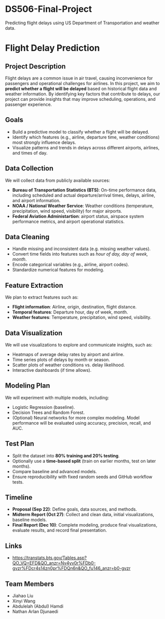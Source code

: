 # DS506-Final-Project
Predicting flight delays using US Department of Transportation and weather data.

# Flight Delay Prediction

## Project Description
Flight delays are a common issue in air travel, causing inconvenience for passengers and operational challenges for airlines. In this project, we aim to **predict whether a flight will be delayed** based on historical flight data and weather information. By identifying key factors that contribute to delays, our project can provide insights that may improve scheduling, operations, and passenger experience.

## Goals
- Build a predictive model to classify whether a flight will be delayed.
- Identify which features (e.g., airline, departure time, weather conditions) most strongly influence delays.
- Visualize patterns and trends in delays across different airports, airlines, and times of day.

## Data Collection
We will collect data from publicly available sources:
- **Bureau of Transportation Statistics (BTS)**: On-time performance data, including scheduled and actual departure/arrival times, delays, airline, and airport information.
- **NOAA / National Weather Service**: Weather conditions (temperature, precipitation, wind speed, visibility) for major airports.
- **Federal Aviation Administartion**: airport status, airspace system performance metrics, and airport operational statistics.

## Data Cleaning
- Handle missing and inconsistent data (e.g. missing weather values).
- Convert time fields into features such as *hour of day, day of week, month*.
- Encode categorical variables (e.g., airline, airport codes).
- Standardize numerical features for modeling.

## Feature Extraction
We plan to extract features such as:
- **Flight information**: Airline, origin, destination, flight distance.
- **Temporal features**: Departure hour, day of week, month.
- **Weather features**: Temperature, precipitation, wind speed, visibility.

## Data Visualization
We will use visualizations to explore and communicate insights, such as:
- Heatmaps of average delay rates by airport and airline.
- Time series plots of delays by month or season.
- Scatter plots of weather conditions vs. delay likelihood.
- Interactive dashboards (if time allows).

## Modeling Plan
We will experiment with multiple models, including:
- Logistic Regression (baseline).
- Decision Trees and Random Forest.
- (Optional) Neural networks for more complex modeling.
Model performance will be evaluated using accuracy, precision, recall, and AUC.

## Test Plan
- Split the dataset into **80% training and 20% testing**.
- Optionally use a **time-based split** (train on earlier months, test on later months).
- Compare baseline and advanced models.
- Ensure reproducibility with fixed random seeds and GitHub workflow tests.

## Timeline
- **Proposal (Sep 22)**: Define goals, data sources, and methods.
- **Midterm Report (Oct 27)**: Collect and clean data, initial visualizations, baseline models.
- **Final Report (Dec 10)**: Complete modeling, produce final visualizations, evaluate results, and record final presentation.

## Links
- https://transtats.bts.gov/Tables.asp?QO_VQ=EFD&QO_anzr=Nv4yv0r%FDb0-gvzr%FDcr4s14zn0pr%FDQn6n&QO_fu146_anzr=b0-gvzr

## Team Members
- Jiahao Liu 
- Xinyi Wang
- Abdulelah (Abdul) Hamdi
- Nathan Arlan Djunaedi
